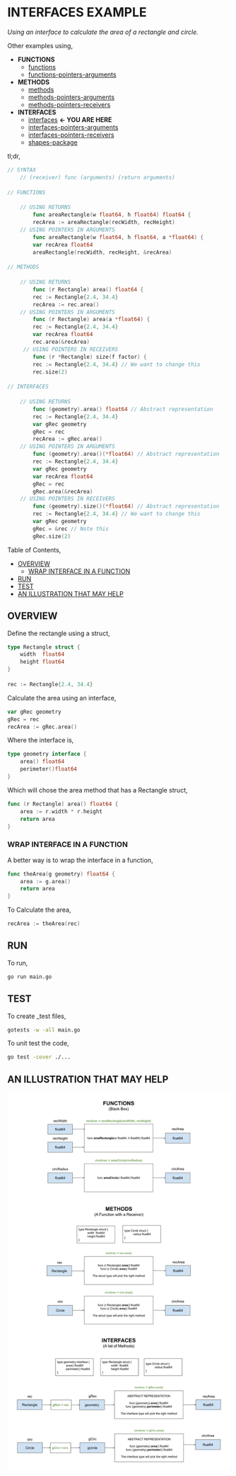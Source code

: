 # INTERFACES EXAMPLE

_Using an interface to calculate the area of a rectangle and circle._

Other examples using,

* **FUNCTIONS**
  * [functions](https://github.com/JeffDeCola/my-go-examples/tree/master/functions-methods-interfaces/functions/functions)
  * [functions-pointers-arguments](https://github.com/JeffDeCola/my-go-examples/tree/master/functions-methods-interfaces/functions/functions-pointers-arguments)
* **METHODS**
  * [methods](https://github.com/JeffDeCola/my-go-examples/tree/master/functions-methods-interfaces/methods/methods)
  * [methods-pointers-arguments](https://github.com/JeffDeCola/my-go-examples/tree/master/functions-methods-interfaces/methods/methods-pointers-arguments)
  * [methods-pointers-receivers](https://github.com/JeffDeCola/my-go-examples/tree/master/functions-methods-interfaces/methods/methods-pointers-receivers)
* **INTERFACES**
  * [interfaces](https://github.com/JeffDeCola/my-go-examples/tree/master/functions-methods-interfaces/interfaces/interfaces)
    **<- YOU ARE HERE**
  * [interfaces-pointers-arguments](https://github.com/JeffDeCola/my-go-examples/tree/master/functions-methods-interfaces/interfaces/interfaces-pointers-arguments)
  * [interfaces-pointers-receivers](https://github.com/JeffDeCola/my-go-examples/tree/master/functions-methods-interfaces/interfaces/interfaces-pointers-receivers)
  * [shapes-package](https://github.com/JeffDeCola/my-go-examples/tree/master/functions-methods-interfaces/interfaces/shapes-package)
  
tl;dr,

```go
// SYNTAX
    // (receiver) func (arguments) (return arguments)

// FUNCTIONS

    // USING RETURNS
        func areaRectangle(w float64, h float64) float64 {    
        recArea := areaRectangle(recWidth, recHeight)
    // USING POINTERS IN ARGUMENTS
        func areaRectangle(w float64, h float64, a *float64) {
        var recArea float64
        areaRectangle(recWidth, recHeight, &recArea)

// METHODS

    // USING RETURNS
        func (r Rectangle) area() float64 {
        rec := Rectangle{2.4, 34.4}
        recArea := rec.area()
    // USING POINTERS IN ARGUMENTS
        func (r Rectangle) area(a *float64) {
        rec := Rectangle{2.4, 34.4}
        var recArea float64
        rec.area(&recArea)
     // USING POINTERS IN RECEIVERS
        func (r *Rectangle) size(f factor) {
        rec := Rectangle{2.4, 34.4} // We want to change this
        rec.size(2)

// INTERFACES
    
    // USING RETURNS
        func (geometry).area() float64 // Abstract representation
        rec := Rectangle{2.4, 34.4}
        var gRec geometry
        gRec = rec
        recArea := gRec.area()
    // USING POINTERS IN ARGUMENTS
        func (geometry).area()(*float64) // Abstract representation
        rec := Rectangle{2.4, 34.4}
        var gRec geometry
        var recArea float64
        gRec = rec
        gRec.area(&recArea)
    // USING POINTERS IN RECEIVERS
        func (geometry).size()(*float64) // Abstract representation
        rec := Rectangle{2.4, 34.4} // We want to change this
        var gRec geometry
        gRec = &rec // Note this
        gRec.size(2)
```

Table of Contents,

* [OVERVIEW](https://github.com/JeffDeCola/my-go-examples/tree/master/functions-methods-interfaces/interfaces/interfaces#overview)
  * [WRAP INTERFACE IN A FUNCTION](https://github.com/JeffDeCola/my-go-examples/tree/master/functions-methods-interfaces/interfaces/interfaces#wrap-interface-in-a-function)
* [RUN](https://github.com/JeffDeCola/my-go-examples/tree/master/functions-methods-interfaces/interfaces/interfaces#run)
* [TEST](https://github.com/JeffDeCola/my-go-examples/tree/master/functions-methods-interfaces/interfaces/interfaces#test)
* [AN ILLUSTRATION THAT MAY HELP](https://github.com/JeffDeCola/my-go-examples/tree/master/functions-methods-interfaces/interfaces/interfaces#an-illustration-that-may-help)

## OVERVIEW

Define the rectangle using a struct,

```go
type Rectangle struct {
    width  float64
    height float64
}

rec := Rectangle{2.4, 34.4}
```

Calculate the area using an interface,

```go
var gRec geometry
gRec = rec
recArea := gRec.area()
```

Where the interface is,

```go
type geometry interface {
    area() float64
    perimeter()float64
}
```

Which will chose the area method that has a Rectangle struct,

```go
func (r Rectangle) area() float64 {
    area := r.width * r.height
    return area
}
```

### WRAP INTERFACE IN A FUNCTION

A better way is to wrap the interface in a function,

```go
func theArea(g geometry) float64 {
    area := g.area()
    return area
}
```

To Calculate the area,

```go
recArea := theArea(rec)
```

## RUN

To run,

```bash
go run main.go
```

## TEST

To create _test files,

```bash
gotests -w -all main.go
```

To unit test the code,

```bash
go test -cover ./... 
```

## AN ILLUSTRATION THAT MAY HELP

![IMAGE - functions-methods-interfaces.jpg - IMAGE](../../../docs/pics/functions-methods-interfaces/functions-methods-interfaces.jpg)
